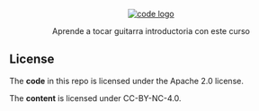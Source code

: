 <p align="center"><a href=""><img alt="code logo" title="code" src="./public/images/bienvenido.png" /></a></p>

<p align="center">
  Aprende a tocar guitarra introductoria con este curso 
</p>

## License

The **code** in this repo is licensed under the Apache 2.0 license.

The **content** is licensed under CC-BY-NC-4.0.

